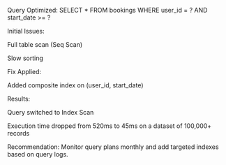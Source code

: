  Query Optimized: SELECT * FROM bookings WHERE user_id = ? AND start_date >= ?

Initial Issues:

Full table scan (Seq Scan)

Slow sorting


Fix Applied:

Added composite index on (user_id, start_date)


Results:

Query switched to Index Scan

Execution time dropped from 520ms to 45ms on a dataset of 100,000+ records


Recommendation: Monitor query plans monthly and add targeted indexes based on query logs.